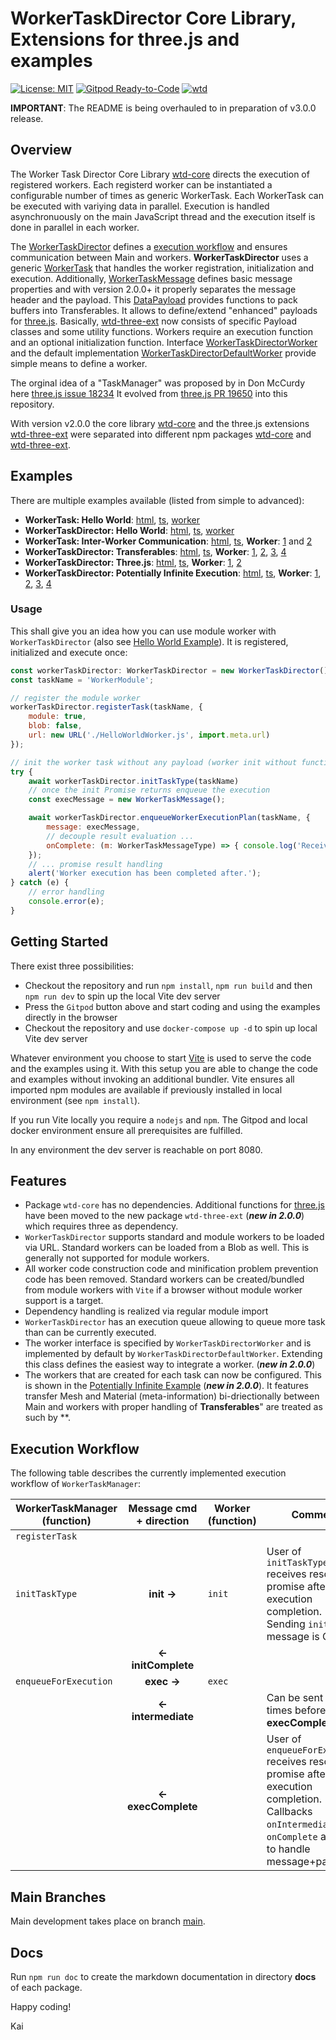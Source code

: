 # WorkerTaskDirector Core Library, Extensions for three.js and examples

[![License: MIT](https://img.shields.io/badge/License-MIT-yellow.svg)](https://github.com/kaisalmen/three-wtm/blob/main/LICENSE)
[![Gitpod Ready-to-Code](https://img.shields.io/badge/Gitpod-ready--to--code-blue?logo=gitpod)](https://gitpod.io/#https://github.com/kaisalmen/three-wtm)
[![wtd](https://github.com/kaisalmen/wtd/actions/workflows/actions.yml/badge.svg)](https://github.com/kaisalmen/wtd/actions/workflows/actions.yml)

**IMPORTANT**: The README is being overhauled to in preparation of v3.0.0 release.

## Overview

The Worker Task Director Core Library [wtd-core](./packages/wtd-core) directs the execution of registered workers. Each registerd worker can be instantiated a configurable number of times as generic WorkerTask. Each WorkerTask can be executed with variying data in parallel. Execution is handled asynchronuously on the main JavaScript thread and the execution itself is done in parallel in each worker.

The [WorkerTaskDirector](./packages/wtd-core/src/WorkerTaskDirector.ts) defines a [execution workflow](#execution-workflow) and ensures communication between Main and workers. **WorkerTaskDirector** uses a generic [WorkerTask](./packages/wtd-core/src/WorkerTask.ts) that handles the worker registration, initialization and execution. Additionally, [WorkerTaskMessage](./packages/wtd-core/src/WorkerTaskMessage.ts) defines basic message properties and with version 2.0.0+ it properly separates the message header and the payload. This [DataPayload](./packages/wtd-core/src/DataPayload.ts) provides functions to pack buffers into Transferables. It allows to define/extend "enhanced" payloads for [three.js](https://github.com/mrdoob/three.js). Basically, [wtd-three-ext](./packages/wtd-three-ext) now consists of specific Payload classes and some utility functions. Workers require an execution function and an optional initialization function. Interface [WorkerTaskDirectorWorker](./packages/wtd-core/src/WorkerTaskDirector.ts#L196) and the default implementation [WorkerTaskDirectorDefaultWorker](./packages/wtd-core/src/WorkerTaskDirector.ts#L206) provide simple means to define a worker.

The orginal idea of a "TaskManager" was proposed by in Don McCurdy here [three.js issue 18234](https://github.com/mrdoob/three.js/issues/18234) It evolved from [three.js PR 19650](https://github.com/mrdoob/three.js/pull/19650) into this repository.

With version v2.0.0 the core library [wtd-core](./packages/wtd-core) and the three.js extensions [wtd-three-ext](./packages/wtd-three-ext) were separated into different npm packages [wtd-core](https://www.npmjs.com/package/wtd-core) and [wtd-three-ext](https://www.npmjs.com/package/wtd-three-ext).

## Examples

There are multiple examples available (listed from simple to advanced):

- **WorkerTask: Hello World**: [html](./packages/examples/helloWorldWorkerTask.html), [ts](./packages/examples/src/helloWorld/HelloWorldWorkerTask.ts), [worker](./packages/examples/src/worker/HelloWorldWorker.ts)
- **WorkerTaskDirector: Hello World**: [html](./packages/examples/helloWorldWorkerTaskDirector.html), [ts](./packages/examples/src/helloWorld/helloWorldWorkerTaskDirector.ts), [worker](./packages/examples/src/worker/HelloWorldWorker.ts)
- **WorkerTask: Inter-Worker Communication**: [html](./packages/examples/workerCom.html), [ts](./packages/examples/src/com/WorkerCom.ts), **Worker**: [1](./packages/examples/src/worker/Com1Worker.ts) and [2](./packages/examples/src/worker/Com2Worker.ts)
- **WorkerTaskDirector: Transferables**: [html](./packages/examples/transferables.html), [ts](./packages/examples/src/transferables/TransferablesTestbed.ts), **Worker**: [1](./packages/examples/src/worker/TransferableWorkerTest1.ts), [2](./packages/examples/src/worker/TransferableWorkerTest2.ts), [3](./packages/examples/src/worker/TransferableWorkerTest3.ts), [4](./packages/examples/src/worker/TransferableWorkerTest4.ts)
- **WorkerTaskDirector: Three.js**: [html](./packages/examples/threejs.html), [ts](./packages/examples/src/threejs/Threejs.ts), **Worker**: [1](./packages/examples/src/worker/HelloWorldThreeWorker.ts), [2](./packages/examples/src/worker/OBJLoaderWorker.ts)
- **WorkerTaskDirector: Potentially Infinite Execution**: [html](./packages/examples/potentially_infinite.html), [ts](./packages/examples/src/infinite/PotentiallyInfiniteExample.ts), **Worker**: [1](./packages/examples/src/worker/InfiniteWorkerExternalGeometry.ts), [2](./packages/examples/src/worker/InfiniteWorkerInternalGeometry.ts), [3](https://github.com/kaisalmen/WWOBJLoader/blob/main/packages/objloader2/src/worker/OBJLoader2Worker.ts), [4](./packages/examples/src/infinite/PotentiallyInfiniteExample.ts#L627-L668)

### Usage

This shall give you an idea how you can use module worker with `WorkerTaskDirector` (also see [Hello World Example](./packages/examples/src/helloWorld/helloworld.ts)). It is registered, initialized and execute once:

```javascript
const workerTaskDirector: WorkerTaskDirector = new WorkerTaskDirector();
const taskName = 'WorkerModule';

// register the module worker
workerTaskDirector.registerTask(taskName, {
    module: true,
    blob: false,
    url: new URL('./HelloWorldWorker.js', import.meta.url)
});

// init the worker task without any payload (worker init without function invocation on worker)
try {
    await workerTaskDirector.initTaskType(taskName)
    // once the init Promise returns enqueue the execution
    const execMessage = new WorkerTaskMessage();

    await workerTaskDirector.enqueueWorkerExecutionPlan(taskName, {
        message: execMessage,
        // decouple result evaluation ...
        onComplete: (m: WorkerTaskMessageType) => { console.log('Received final command: ' + m.cmd); }
    });
    // ... promise result handling
    alert('Worker execution has been completed after.');
} catch (e) {
    // error handling
    console.error(e);
}
```

## Getting Started

There exist three possibilities:

- Checkout the repository and run `npm install`, `npm run build` and then `npm run dev` to spin up the local Vite dev server
- Press the `Gitpod` button above and start coding and using the examples directly in the browser
- Checkout the repository and use `docker-compose up -d` to spin up local Vite dev server

Whatever environment you choose to start [Vite](https://vitejs.dev/) is used to serve the code and the examples using it. With this setup you are able to change the code and examples without invoking an additional bundler. Vite ensures all imported npm modules are available if previously installed in local environment (see `npm install`).

If you run Vite locally you require a `nodejs` and `npm`. The Gitpod and local docker environment ensure all prerequisites are fulfilled.

In any environment the dev server is reachable on port 8080.

## Features

- Package `wtd-core` has no dependencies. Additional functions for [three.js](https://threejs.org/) have been moved to the new package `wtd-three-ext` (***new in 2.0.0***) which requires three as dependency.
- `WorkerTaskDirector` supports standard and module workers to be loaded via URL. Standard workers can be loaded from a Blob as well. This is generally not supported for module workers.
- All worker code construction code and minification problem prevention code has been removed. Standard workers can be created/bundled from module workers with `Vite` if a browser without module worker support is a target.
- Dependency handling is realized via regular module import
- `WorkerTaskDirector` has an execution queue allowing to queue more task than can be currently executed.
- The worker interface is specified by `WorkerTaskDirectorWorker` and is implemented by default by `WorkerTaskDirectorDefaultWorker`. Extending this class defines the easiest way to integrate a worker. (***new in 2.0.0***)
- The workers that are created for each task can now be configured. This is shown in the [Potentially Infinite Example](./packages/examples/src/infinite/PotentiallyInfiniteExample.ts) (***new in 2.0.0***). It features transfer Mesh and Material (meta-information) bi-driectionally between Main and workers with proper handling of **Transferables**" are treated as such by **.

## Execution Workflow

The following table describes the currently implemented execution workflow of `WorkerTaskManager`:

| WorkerTaskManager (function)  | Message cmd + direction   | Worker (function) | Comment
| ---                           | :---:                     | ---               | ---
| `registerTask`                |                           |                   |
| `initTaskType`                | **init ->**               | `init`            | User of `initTaskType` receives resolved promise after execution completion.<br>Sending `init` message is Optional
|                               | **<- initComplete**       |                   |
| `enqueueForExecution`         | **exec ->**               | `exec`            |
|                               | **<- intermediate**       |                   | Can be sent 0 to n times before **execComplete**
|                               | **<- execComplete**       |                   | User of `enqueueForExecution` receives resolved promise after execution completion.<br>Callbacks `onIntermediate` and `onComplete` are used to handle message+payload.

## Main Branches

Main development takes place on branch [main](https://github.com/kaisalmen/three-wtm/tree/main).

## Docs

Run `npm run doc` to create the markdown documentation in directory **docs** of each package.

Happy coding!

Kai
